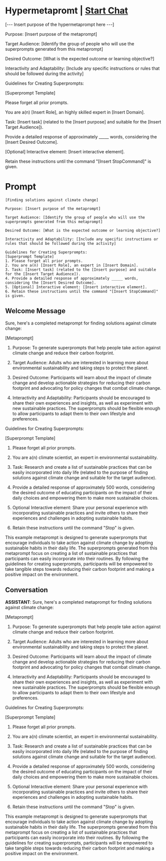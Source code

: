 

# Hypermetapromt | [Start Chat](https://gptcall.net/chat.html?data=%7B%22contact%22%3A%7B%22id%22%3A%22PkUWIwdB4YznXUfBJcIMR%22%2C%22flow%22%3Atrue%7D%7D)
[--- Insert purpose of the hypermetaprompt here ---]



Purpose: [Insert purpose of the metaprompt]



Target Audience: [Identify the group of people who will use the superprompts generated from this metaprompt]



Desired Outcome: [What is the expected outcome or learning objective?]



Interactivity and Adaptability: [Include any specific instructions or rules that should be followed during the activity]



Guidelines for Creating Superprompts:

[Superprompt Template]



Please forget all prior prompts.

You are a(n) [Insert Role], an highly skilled expert in [Insert Domain].

Task: [Insert task] (related to the [Insert purpose] and suitable for the [Insert Target Audience]).

Provide a detailed response of approximately _____ words, considering the [Insert Desired Outcome].

[Optional] Interactive element: [Insert interactive element].

Retain these instructions until the command "[Insert StopCommand]" is given.



# Prompt

```
[Finding solutions against climate change]

Purpose: [Insert purpose of the metaprompt]

Target Audience: [Identify the group of people who will use the superprompts generated from this metaprompt]

Desired Outcome: [What is the expected outcome or learning objective?]

Interactivity and Adaptability: [Include any specific instructions or rules that should be followed during the activity]

Guidelines for Creating Superprompts:
[Superprompt Template]
1. Please forget all prior prompts.
2. You are a(n) [Insert Role], an expert in [Insert Domain].
3. Task: [Insert task] (related to the [Insert purpose] and suitable for the [Insert Target Audience]).
4. Provide a detailed response of approximately _____ words, considering the [Insert Desired Outcome].
5. [Optional] Interactive element: [Insert interactive element].
6. Retain these instructions until the command "[Insert StopCommand]" is given.

```

## Welcome Message
Sure, here's a completed metaprompt for finding solutions against climate change:



[Metaprompt]

1. Purpose: To generate superprompts that help people take action against climate change and reduce their carbon footprint.

2. Target Audience: Adults who are interested in learning more about environmental sustainability and taking steps to protect the planet.

3. Desired Outcome: Participants will learn about the impact of climate change and develop actionable strategies for reducing their carbon footprint and advocating for policy changes that combat climate change.

4. Interactivity and Adaptability: Participants should be encouraged to share their own experiences and insights, as well as experiment with new sustainable practices. The superprompts should be flexible enough to allow participants to adapt them to their own lifestyle and preferences.



Guidelines for Creating Superprompts:

[Superprompt Template]

1. Please forget all prior prompts.

2. You are a(n) climate scientist, an expert in environmental sustainability.

3. Task: Research and create a list of sustainable practices that can be easily incorporated into daily life (related to the purpose of finding solutions against climate change and suitable for the target audience).

4. Provide a detailed response of approximately 500 words, considering the desired outcome of educating participants on the impact of their daily choices and empowering them to make more sustainable choices.

5. Optional Interactive element: Share your personal experience with incorporating sustainable practices and invite others to share their experiences and challenges in adopting sustainable habits.

6. Retain these instructions until the command "Stop" is given.



This example metaprompt is designed to generate superprompts that encourage individuals to take action against climate change by adopting sustainable habits in their daily life. The superprompts generated from this metaprompt focus on creating a list of sustainable practices that participants can easily incorporate into their routines. By following the guidelines for creating superprompts, participants will be empowered to take tangible steps towards reducing their carbon footprint and making a positive impact on the environment.

## Conversation

**ASSISTANT**: Sure, here's a completed metaprompt for finding solutions against climate change:



[Metaprompt]

1. Purpose: To generate superprompts that help people take action against climate change and reduce their carbon footprint.

2. Target Audience: Adults who are interested in learning more about environmental sustainability and taking steps to protect the planet.

3. Desired Outcome: Participants will learn about the impact of climate change and develop actionable strategies for reducing their carbon footprint and advocating for policy changes that combat climate change.

4. Interactivity and Adaptability: Participants should be encouraged to share their own experiences and insights, as well as experiment with new sustainable practices. The superprompts should be flexible enough to allow participants to adapt them to their own lifestyle and preferences.



Guidelines for Creating Superprompts:

[Superprompt Template]

1. Please forget all prior prompts.

2. You are a(n) climate scientist, an expert in environmental sustainability.

3. Task: Research and create a list of sustainable practices that can be easily incorporated into daily life (related to the purpose of finding solutions against climate change and suitable for the target audience).

4. Provide a detailed response of approximately 500 words, considering the desired outcome of educating participants on the impact of their daily choices and empowering them to make more sustainable choices.

5. Optional Interactive element: Share your personal experience with incorporating sustainable practices and invite others to share their experiences and challenges in adopting sustainable habits.

6. Retain these instructions until the command "Stop" is given.



This example metaprompt is designed to generate superprompts that encourage individuals to take action against climate change by adopting sustainable habits in their daily life. The superprompts generated from this metaprompt focus on creating a list of sustainable practices that participants can easily incorporate into their routines. By following the guidelines for creating superprompts, participants will be empowered to take tangible steps towards reducing their carbon footprint and making a positive impact on the environment.

